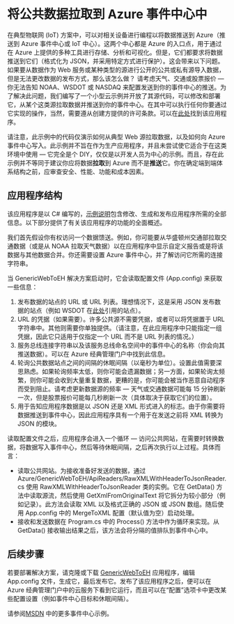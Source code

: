 <properties
   pageTitle="将公共数据拉取到 Azure 事件中心中 | Azure"
   description="从 Web 示例进行事件中心导入的概述"
   services="event-hubs"
   documentationCenter="na"
   authors="spyrossak"
   manager="timlt"
   editor=""/>

<tags 
   ms.service="event-hubs"
    ms.date="04/26/2016"
   wacn.date="06/20/2016" />

# 将公共数据拉取到 Azure 事件中心中

在典型物联网 (IoT) 方案中，可以对相关设备进行编程以将数据推送到 Azure（推送到 Azure 事件中心或 IoT 中心）。这两个中心都是 Azure 的入口点，用于通过在  Azure 上提供的多种工具进行存储、分析和可视化。但是，它们都要求将数据推送到它们（格式化为 JSON，并采用特定方式进行保护）。这会带来以下问题。如果要从数据作为 Web 服务或某种类型的源进行公开的公共或私有源导入数据，但是无法更改数据的发布方式，那么该怎么做？ 请考虑天气、交通或股票报价 — 你无法告知 NOAA、WSDOT 或 NASDAQ 来配置发送到你的事件中心的推送。为了解决此问题，我们编写了一个小型云示例并开放了其源代码，可以修改和部署它，从某个这类源拉取数据并推送到你的事件中心。在其中可以执行任何你要通过它实现的操作，当然，需要遵从创建方提供的许可条款。可以在[此处](https://azure.microsoft.com/documentation/samples/event-hubs-dotnet-importfromweb/)找到该应用程序。

请注意，此示例中的代码仅演示如何从典型 Web 源拉取数据，以及如何向 Azure 事件中心写入。此示例并不旨在作为生产应用程序，并且未尝试使它适合于在这类环境中使用 — 它完全是个 DIY，仅仅是以开发人员为中心的示例。而且，存在此示例并不等同于建议你应将数据**拉取**到 Azure 而不是**推送**它。你在确定端到端体系结构之前，应审查安全、性能、功能和成本因素。

## 应用程序结构

该应用程序是以 C# 编写的，[示例说明](https://github.com/Azure-Samples/event-hubs-dotnet-importfromweb)包含修改、生成和发布应用程序所需的全部信息。以下部分提供了有关该应用程序的功能的全面概述。

我们首先假设你有权访问一个数据馈送。例如，你可能要从华盛顿州交通部拉取交通数据（或是从 NOAA 拉取天气数据）以在应用程序中显示自定义报告或是将该数据与其他数据合并。你还需要设置 Azure 事件中心，并了解访问它所需的连接字符串。

当 GenericWebToEH 解决方案启动时，它会读取配置文件 (App.config) 来获取一些信息：

1. 发布数据的站点的 URL 或 URL 列表。理想情况下，这是采用 JSON 发布数据的站点（例如 WSDOT 在[此处](http://www.wsdot.wa.gov/Traffic/api/)引用的站点）。 
2. URL 的凭据（如果需要）。许多公共源不需要凭据，或者可以将凭据置于 URL 字符串中。其他则需要你单独提供。（请注意，在此应用程序中只能指定一组凭据，因此它只适用于仅指定一个 URL 而不是 URL 列表的情况。）
3. 服务总线连接字符串以及该服务总线命名空间中的事件中心的名称（你会向其推送数据）。可以在 Azure 经典管理门户中找到此信息。
4. 轮询公共数据站点之间的间隔的休眠间隔（以毫秒为单位）。设置此值需要深思熟虑。如果轮询频率太低，则你可能会遗漏数据；另一方面，如果轮询太频繁，则你可能会收到大量重复数据，更糟的是，你可能会被当作恶意自动程序而受到阻止。请考虑更新数据源的频率 — 天气或交通数据可能每 15 分钟刷新一次，但是股票报价可能每几秒刷新一次（具体取决于获取它们的位置）。 
5. 用于告知应用程序数据是以 JSON 还是 XML 形式进入的标志。由于你需要将数据推送到事件中心，因此应用程序具有一个用于在发送之前将 XML 转换为 JSON 的模块。

读取配置文件之后，应用程序会进入一个循环 — 访问公共网站，在需要时转换数据，将数据写入事件中心，然后等待休眠间隔，之后再次执行以上过程。具体而言：

  * 读取公共网站。为接收准备好发送的数据，通过 Azure/GenericWebToEH/ApiReaders/RawXMLWithHeaderToJsonReader.cs 使用 RawXMLWithHeaderToJsonReader 类的实例。它在 GetData() 方法中读取源流，然后使用 GetXmlFromOriginalText 将它拆分为较小部分（例如记录）。此方法会读取 XML 以及格式正确的 JSON 或 JSON 数组。随后使用 App.config 中的 MergeToXML 配置（默认值为空）启动处理。
  * 接收和发送数据在 Program.cs 中的 Process() 方法中作为循环来实现。从 GetData() 接收输出结果之后，该方法会将分隔的值排队到事件中心中。

## 后续步骤

若要部署解决方案，请克隆或下载 [GenericWebToEH](https://github.com/Azure-Samples/event-hubs-dotnet-importfromweb) 应用程序，编辑 App.config 文件，生成它，最后发布它。发布了该应用程序之后，便可以在 Azure 经典管理门户中的云服务下看到它运行，而且可以在“配置”选项卡中更改某些配置设置（例如事件中心目标和休眠间隔）。

请参阅[MSDN](https://code.msdn.microsoft.com/site/search?query=event%20hubs&f%5B0%5D.Value=event%20hubs&f%5B0%5D.Type=SearchText&ac=5) 中的更多事件中心示例。

<!---HONumber=Mooncake_0321_2016-->